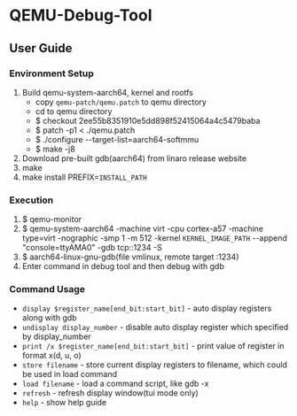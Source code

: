 QEMU-Debug-Tool
===============
## User Guide ##
### Environment Setup ###
   1. Build qemu-system-aarch64, kernel and rootfs
      * copy `qemu-patch/qemu.patch` to qemu directory
      * cd to qemu directory
      * $ checkout 2ee55b8351910e5dd898f52415064a4c5479baba
      * $ patch -p1 < ./qemu.patch
      * $ ./configure --target-list=aarch64-softmmu
      * $ make -j8
   2. Download pre-built gdb(aarch64) from linaro release website
   3. make
   4. make install PREFIX=`INSTALL_PATH`

### Execution ###
   1. $ qemu-monitor
   2. $ qemu-system-aarch64 -machine virt -cpu cortex-a57 -machine type=virt -nographic -smp 1 -m 512 -kernel `KERNEL_IMAGE_PATH` --append "console=ttyAMA0" -gdb tcp::1234 -S
   3. $ aarch64-linux-gnu-gdb(file vmlinux, remote target :1234)
   4. Enter command in debug tool and then debug with gdb

### Command Usage ###
   * `display $register_name[end_bit:start_bit]` - auto display registers along with gdb
   * `undisplay display_number` - disable auto display register which specified by display_number
   * `print /x $register_name[end_bit:start_bit]` - print value of register in format x(d, u, o)
   * `store filename` - store current display registers to filename, which could be used in load command
   * `load filename` - load a command script, like gdb -x
   * `refresh` - refresh display window(tui mode only)
   * `help` - show help guide

